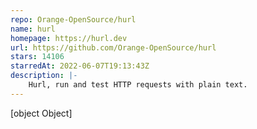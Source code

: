 ```yaml
---
repo: Orange-OpenSource/hurl
name: hurl
homepage: https://hurl.dev
url: https://github.com/Orange-OpenSource/hurl
stars: 14106
starredAt: 2022-06-07T19:13:43Z
description: |-
    Hurl, run and test HTTP requests with plain text.
---
```


[object Object]
